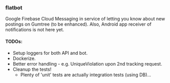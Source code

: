 ### flatbot
Google Firebase Cloud Messaging in service of letting you know about new postings on Gumtree (to be enhanced).
Also, Android app receiver of notifications is not here yet.

#### TODOs:
  * Setup loggers for both API and bot.
  * Dockerize.
  * Better error handling - e.g. UniqueViolation upon 2nd tracking request.
  * Cleanup the tests!
    * Plenty of 'unit' tests are actually integration tests (using DB)...
